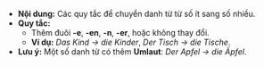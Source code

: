 - **Nội dung:** Các quy tắc để chuyển danh từ từ số ít sang số nhiều.
- **Quy tắc:**
    - Thêm đuôi **-e**, **-en**, **-n**, **-er**, hoặc không thay đổi.
    - **Ví dụ:** _Das Kind → die Kinder_, _Der Tisch → die Tische_.
- **Lưu ý:** Một số danh từ có thêm **Umlaut**: _Der Apfel → die Äpfel_.